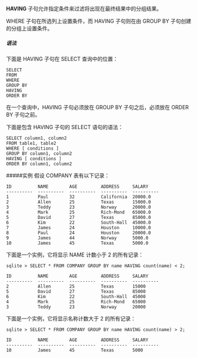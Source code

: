 **HAVING** 子句允许指定条件来过滤将出现在最终结果中的分组结果。

WHERE 子句在所选列上设置条件，而 HAVING 子句则在由 GROUP BY 子句创建的分组上设置条件。

##### 语法
下面是 HAVING 子句在 SELECT 查询中的位置：
```
SELECT
FROM
WHERE
GROUP BY
HAVING
ORDER BY
```

在一个查询中，HAVING 子句必须放在 GROUP BY 子句之后，必须放在 ORDER BY 子句之前。

下面是包含 HAVING 子句的 SELECT 语句的语法：
```
SELECT column1, column2
FROM table1, table2
WHERE [ conditions ]
GROUP BY column1, column2
HAVING [ conditions ]
ORDER BY column1, column2
```

#####实例
假设 COMPANY 表有以下记录：
```
ID          NAME        AGE         ADDRESS     SALARY
----------  ----------  ----------  ----------  ----------
1           Paul        32          California  20000.0
2           Allen       25          Texas       15000.0
3           Teddy       23          Norway      20000.0
4           Mark        25          Rich-Mond   65000.0
5           David       27          Texas       85000.0
6           Kim         22          South-Hall  45000.0
7           James       24          Houston     10000.0
8           Paul        24          Houston     20000.0
9           James       44          Norway      5000.0
10          James       45          Texas       5000.0
```

下面是一个实例，它将显示 NAME 计数小于 2 的所有记录：
```
sqlite > SELECT * FROM COMPANY GROUP BY name HAVING count(name) < 2;
```
```
ID          NAME        AGE         ADDRESS     SALARY
----------  ----------  ----------  ----------  ----------
2           Allen       25          Texas       15000
5           David       27          Texas       85000
6           Kim         22          South-Hall  45000
4           Mark        25          Rich-Mond   65000
3           Teddy       23          Norway      20000
```

下面是一个实例，它将显示名称计数大于 2 的所有记录：
```
sqlite > SELECT * FROM COMPANY GROUP BY name HAVING count(name) > 2;
```
```
ID          NAME        AGE         ADDRESS     SALARY
----------  ----------  ----------  ----------  ----------
10          James       45          Texas       5000
```
